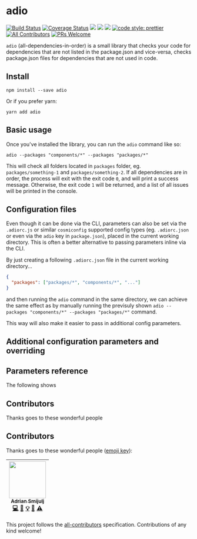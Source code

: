 # adio
[![Build Status](https://travis-ci.org/doitadrian/adio.svg?branch=master)](https://travis-ci.org/doitadrian/adio)
[![Coverage Status](https://coveralls.io/repos/github/doitadrian/adio/badge.svg?branch=master)](https://coveralls.io/github/doitadrian/adio?branch=master)
[![](https://img.shields.io/npm/dw/adio.svg)](https://www.npmjs.com/package/adio) 
[![](https://img.shields.io/npm/v/adio.svg)](https://www.npmjs.com/package/adio)
![](https://img.shields.io/npm/types/adio.svg)
[![code style: prettier](https://img.shields.io/badge/code_style-prettier-ff69b4.svg?style=flat-square)](https://github.com/prettier/prettier)
[![All Contributors](https://img.shields.io/badge/all_contributors-1-orange.svg?style=flat-square)](#contributors)
[![PRs Welcome](https://img.shields.io/badge/PRs-welcome-brightgreen.svg?style=flat-square)](http://makeapullrequest.com)
  
`adio` (all-dependencies-in-order) is a small library that checks your code
for dependencies that are not listed in the package.json and vice-versa,
checks package.json files for dependencies that are not used in code. 

## Install
```
npm install --save adio
```

Or if you prefer yarn: 
```
yarn add adio
```

## Basic usage
Once you've installed the library, you can run the `adio` command like
so:

```adio --packages "components/*" --packages "packages/*"```

This will check all folders located in `packages` folder, eg. 
`packages/something-1` and `packages/something-2`. If all dependencies
are in order, the process will exit with the exit code `0`, and will 
print a success message. Otherwise, the exit code `1` will be returned, 
and a list of all issues will be printed in the console.

## Configuration files
Even though it can be done via the CLI, parameters can also
be set via the `.adiorc.js` or similar `cosmiconfig` supported config 
types (eg. `.adiorc.json` or even via the `adio` key in `package.json`), 
placed in the current working directory. This is often a better 
alternative to passing parameters inline via the CLI.

By just creating a following `.adiorc.json` file in the current working
directory...

```json
{
  "packages": ["packages/*", "components/*", "..."]
}
```

and then running the `adio` command in the same directory, we can 
achieve the same effect as by manually running the previsuly shown 
`adio --packages "components/*" --packages "packages/*"` command.

This way will also make it easier to pass in additional config parameters.

## Additional configuration parameters and overriding

## Parameters reference
The following shows 

## Contributors

Thanks goes to these wonderful people



 

## Contributors

Thanks goes to these wonderful people ([emoji key](https://github.com/kentcdodds/all-contributors#emoji-key)):

<!-- ALL-CONTRIBUTORS-LIST:START - Do not remove or modify this section -->
<!-- prettier-ignore -->
| [<img src="https://avatars0.githubusercontent.com/u/5121148?v=4" width="100px;"/><br /><sub><b>Adrian Smijulj</b></sub>](https://github.com/doitadrian)<br />[💻](https://github.com/doitadrian/adio/commits?author=doitadrian "Code") [📖](https://github.com/doitadrian/adio/commits?author=doitadrian "Documentation") [💡](#example-doitadrian "Examples") [👀](#review-doitadrian "Reviewed Pull Requests") [⚠️](https://github.com/doitadrian/adio/commits?author=doitadrian "Tests") |
| :---: |
<!-- ALL-CONTRIBUTORS-LIST:END -->

This project follows the [all-contributors](https://github.com/kentcdodds/all-contributors) specification. Contributions of any kind welcome!
